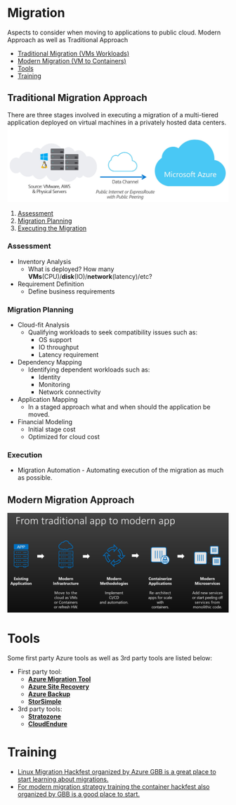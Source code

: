 # Migration
Aspects to consider when moving to applications to public cloud.
Modern Approach as well as Traditional Approach
* [Traditional Migration (VMs Workloads)](#traditional-migration-approach)
* [Modern Migration (VM to Containers)](#modern-migration-approach)
* [Tools](#tools)
* [Training](#training)

## Traditional Migration Approach
There are three stages involved in executing a migration of a multi-tiered application deployed on virtual machines in a privately hosted data centers.
![Traditional Approach](./src/traditional.jpg)
1. [Assessment](#assessment)
2. [Migration Planning](#migration-planning)
3. [Executing the Migration](#execution)

### Assessment
*   Inventory Analysis
    *   What is deployed? How many **VMs**(CPU)/**disk**(IO)/**network**(latency)/etc?
*   Requirement Definition
    *   Define business requirements 

### Migration Planning
*   Cloud-fit Analysis
    *   Qualifying workloads to seek compatibility issues such as:
        *   OS support
        *   IO throughput
        *   Latency requirement
*   Dependency Mapping
    *   Identifying dependent workloads such as:
        *   Identity
        *   Monitoring
        *   Network connectivity
*   Application Mapping
    *   In a staged approach what and when should the application be moved.
*   Financial Modeling
    *   Initial stage cost
    *   Optimized for cloud cost

### Execution
*   Migration Automation - Automating execution of the migration as much as possible.
   
## Modern Migration Approach
![Migration Stages](./src/stages.jpg)

# Tools
Some first party Azure tools as well as 3rd party tools are listed below:
* First party tool: 
    * [**Azure Migration Tool**](https://azure.microsoft.com/en-us/migrate/virtual-machines-migration/)
    * [**Azure Site Recovery**](https://docs.microsoft.com/en-us/azure/site-recovery/site-recovery-overview)
    * [**Azure Backup**](https://docs.microsoft.com/en-us/azure/backup/backup-introduction-to-azure-backup)
    * [**StorSimple**](https://docs.microsoft.com/en-us/azure/storsimple/)
* 3rd party tools: 
    * [**Stratozone**](http://www.stratozone.com/migrate.aspx)
    * [**CloudEndure**](https://www.cloudendure.com/live-migration/)

# Training 
* [Linux Migration Hackfest organized by Azure GBB is a great place to start learning about migrations.](https://github.com/stuartatmicrosoft/Azure-Linux-Migration-Workshop)
* [For modern migration strategy training the container hackfest also organized by GBB is a good place to start.](https://github.com/chzbrgr71/container-hackfest)
